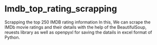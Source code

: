 # Imdb_top_rating_scrapping
Scrapping the top 250 IMDB rating information
In this, We can scrape the IMDb movie ratings and their details with the help of the BeautifulSoup, reuests library as well as openpyxl for saving the datails in excel format of Python. 
